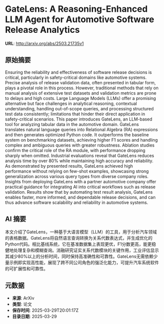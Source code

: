 # GateLens: A Reasoning-Enhanced LLM Agent for Automotive Software Release Analytics

**URL**: http://arxiv.org/abs/2503.21735v1

## 原始摘要

Ensuring the reliability and effectiveness of software release decisions is
critical, particularly in safety-critical domains like automotive systems.
Precise analysis of release validation data, often presented in tabular form,
plays a pivotal role in this process. However, traditional methods that rely on
manual analysis of extensive test datasets and validation metrics are prone to
delays and high costs. Large Language Models (LLMs) offer a promising
alternative but face challenges in analytical reasoning, contextual
understanding, handling out-of-scope queries, and processing structured test
data consistently; limitations that hinder their direct application in
safety-critical scenarios. This paper introduces GateLens, an LLM-based tool
for analyzing tabular data in the automotive domain. GateLens translates
natural language queries into Relational Algebra (RA) expressions and then
generates optimized Python code. It outperforms the baseline system on
benchmarking datasets, achieving higher F1 scores and handling complex and
ambiguous queries with greater robustness. Ablation studies confirm the
critical role of the RA module, with performance dropping sharply when omitted.
Industrial evaluations reveal that GateLens reduces analysis time by over 80%
while maintaining high accuracy and reliability. As demonstrated by presented
results, GateLens achieved high performance without relying on few-shot
examples, showcasing strong generalization across various query types from
diverse company roles. Insights from deploying GateLens with a partner
automotive company offer practical guidance for integrating AI into critical
workflows such as release validation. Results show that by automating test
result analysis, GateLens enables faster, more informed, and dependable release
decisions, and can thus advance software scalability and reliability in
automotive systems.


## AI 摘要

本文介绍了GateLens，一种基于大语言模型（LLM）的工具，用于分析汽车领域的表格数据。GateLens将自然语言查询转换为关系代数表达式，并生成优化的Python代码。相比基线系统，它在基准数据集上表现更优，F1分数更高，能更稳健地处理复杂和模糊查询。消融研究证实关系代数模块的关键作用，工业评估显示其减少80%以上的分析时间，同时保持高准确性和可靠性。GateLens无需依赖少量示例即实现高性能，展现了跨不同公司角色的强泛化能力，可提升汽车系统软件的可扩展性和可靠性。

## 元数据

- **来源**: ArXiv
- **类型**: 论文
- **保存时间**: 2025-03-29T20:01:17Z
- **目录日期**: 2025-03-29
